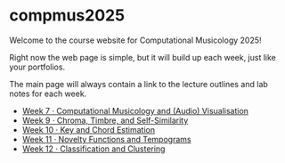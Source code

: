 # compmus2025

Welcome to the course website for Computational Musicology 2025!

Right now the web page is simple, but it will build up each week, just like your portfolios.

The main page will always contain a link to the lecture outlines and lab notes for each week.

- [Week 7 · Computational Musicology and (Audio) Visualisation](./notes/compmus2025-w07.html)
- [Week 9 · Chroma, Timbre, and Self-Similarity](./notes/compmus2025-w09.html)
- [Week 10 · Key and Chord Estimation](./notes/compmus2025-w10.html)
- [Week 11 · Novelty Functions and Tempograms](./notes/compmus2025-w11.html)
- [Week 12 · Classification and Clustering](./notes/compmus2025-w12.html)
